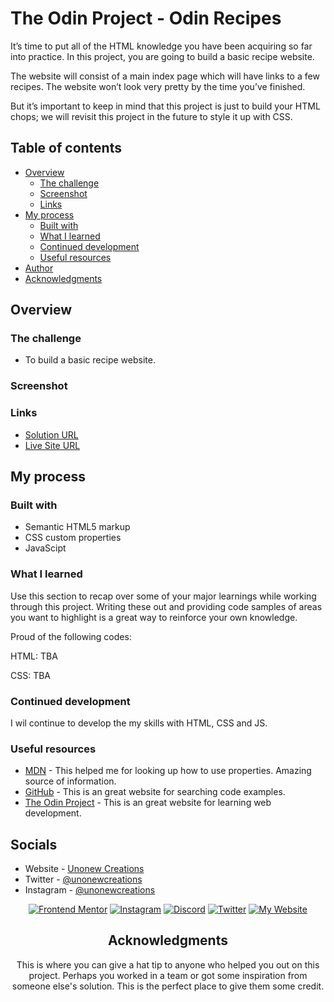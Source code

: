 # The Odin Project - Odin Recipes

It’s time to put all of the HTML knowledge you have been acquiring so far into practice. In this project, you are going to build a basic recipe website.

The website will consist of a main index page which will have links to a few recipes. The website won’t look very pretty by the time you’ve finished.

But it’s important to keep in mind that this project is just to build your HTML chops; we will revisit this project in the future to style it up with CSS.

## Table of contents

- [Overview](#overview)
  - [The challenge](#the-challenge)
  - [Screenshot](#screenshot)
  - [Links](#links)
- [My process](#my-process)
  - [Built with](#built-with)
  - [What I learned](#what-i-learned)
  - [Continued development](#continued-development)
  - [Useful resources](#useful-resources)
- [Author](#author)
- [Acknowledgments](#acknowledgments)

## Overview

### The challenge

- To build a basic recipe website.

### Screenshot

<!-- ![](./images/screenshot-desktop.png) -->

<!-- ![](./images/screenshot-mobile.png) -->

### Links

- [Solution URL](https://github.com/unonewcreations/odin-recipes)
- [Live Site URL](https://unonewcreations.github.io/odin-recipes/)

## My process

### Built with

- Semantic HTML5 markup
- CSS custom properties
- JavaScipt

### What I learned

Use this section to recap over some of your major learnings while working through this project. Writing these out and providing code samples of areas you want to highlight is a great way to reinforce your own knowledge.

Proud of the following codes:

HTML: TBA

<!-- ```html
<div class="plan-box">
  <div class="plan-box-left">
    <img src="./images/icon-music.svg" alt="icon-music" />
    <div class="plan-details">
      <h2>Annual Plan</h2>
      <p>$59.99/year</p>
    </div>
  </div>
</div>
``` -->

CSS: TBA

<!-- ```css
:root {
  /* primary colors */
  --primary-pale-blue: hsl(225, 100%, 94%);
  --primary-bright-blue: hsl(245, 75%, 52%);

  /* neutral colors */
  --neutral-very-pale-blue: hsl(225, 100%, 98%);
  --neutral-desaturated-blue: hsl(224, 23%, 55%);
  --neutral-dark-blue: hsl(223, 47%, 23%);

  /* fonts */
  --main-fonts: "Red Hat Display", sans-serif;

  /* font weights */
  --regular-font-weight: 500;
  --semi-font-weight: 700;
  --extra-font-weight: 900;
}
``` -->

### Continued development

I wil continue to develop the my skills with HTML, CSS and JS.

### Useful resources

- [MDN](https://www.mdn.com) - This helped me for looking up how to use properties. Amazing source of information.
- [GitHub](https://www.github.com) - This is an great website for searching code examples.
- [The Odin Project](https://www.theodinproject.com) - This is an great website for learning web development.

## Socials

- Website - [Unonew Creations](https://www.unonew.com)
- Twitter - [@unonewcreations](https://www.twitter.com/unonewcreations)
- Instagram - [@unonewcreations](https://www.instagram.com/unonewcreations/)

<div id="top"></div>
<div align="center">

<a href="https://www.frontendmentor.io/profile/unonewcreations"><img src="https://img.shields.io/badge/-Frontend%20Mentor-brightgreen?style=for-the-badge" alt="Frontend Mentor" /></a>
<a href="https://www.instagram.com/unonewcreations/"><img src="https://img.shields.io/badge/Instagram-E4405F?style=for-the-badge&logo=instagram&logoColor=white" alt="Instagram" /></a>
<a href="https://www.discord.com/users/739993828915675176/"><img src="https://img.shields.io/badge/Discord-7289DA?style=for-the-badge&logo=discord&logoColor=white" alt="Discord" /></a>
<a href="https://twitter.com/unonewcreations"><img src="https://img.shields.io/badge/Twitter-1DA1F2?style=for-the-badge&logo=twitter&logoColor=white" alt="Twitter" /></a>
<a href="https://www.unonew.com"><img src="https://img.shields.io/badge/-My%20Website-blueviolet?style=for-the-badge" alt="My Website" /></a>

## Acknowledgments

This is where you can give a hat tip to anyone who helped you out on this project. Perhaps you worked in a team or got some inspiration from someone else's solution. This is the perfect place to give them some credit.
